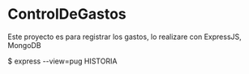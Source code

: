 # ControlDeGastos
Este proyecto es para registrar los gastos, lo realizare con ExpressJS, MongoDB


$ express --view=pug HISTORIA
